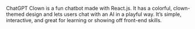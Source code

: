 ChatGPT Clown is a fun chatbot made with React.js. It has a colorful, clown-themed design and lets users chat with an AI in a playful way. It’s simple, interactive, and great for learning or showing off front-end skills.
